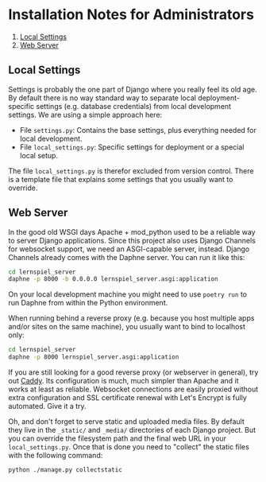 Installation Notes for Administrators
=====================================

1. [Local Settings](#local-settings)
1. [Web Server](#web-server)

Local Settings
--------------

Settings is probably the one part of Django where you really feel its old age. By default there is
no way standard way to separate local deployment-specific settings (e.g. database credentials) from
local development settings. We are using a simple approach here:

* File `settings.py`: Contains the base settings, plus everything needed for local development.
* File `local_settings.py`: Specific settings for deployment or a special local setup.

The file `local_settings.py` is therefor excluded from version control. There is a template file
that explains some settings that you usually want to override.

Web Server
----------

In the good old WSGI days Apache + mod_python used to be a reliable way to server Django applications.
Since this project also uses Django Channels for websocket support, we need an ASGI-capable server, instead.
Django Channels already comes with the Daphne server. You can run it like this:

```sh
cd lernspiel_server
daphne -p 8000 -b 0.0.0.0 lernspiel_server.asgi:application
```

On your local development machine you might need to use `poetry run` to run Daphne from within the
Python environment.

When running behind a reverse proxy (e.g. because you host multiple apps and/or sites on the same
machine), you usually want to bind to localhost only:

```sh
cd lernspiel_server
daphne -p 8000 lernspiel_server.asgi:application
```

If you are still looking for a good reverse proxy (or webserver in general), try out [Caddy](https://caddyserver.com/).
Its configuration is much, much simpler than Apache and it works at least as reliable. Websocket connections
are easily proxied without extra configuration and SSL certificate renewal with Let's Encrypt is fully automated.
Give it a try.

Oh, and don't forget to serve static and uploaded media files. By default they live in the `_static/` and
`_media/` directories of each Django project. But you can override the filesystem path and the final web
URL in your `local_settings.py`. Once that is done you need to "collect" the static files with the following
command:

```sh
python ./manage.py collectstatic
```